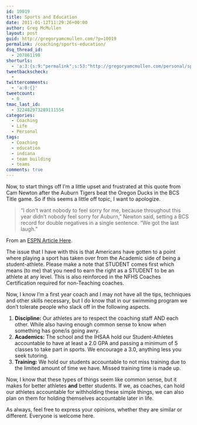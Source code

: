 ```yaml
---
id: 10019
title: Sports and Education
date: 2011-01-12T11:29:26+00:00
author: Greg McMullen
layout: post
guid: http://gregoryamcmullen.com/?p=10019
permalink: /coaching/sports-education/
dsq_thread_id:
  - 207861198
shorturls:
  - 'a:3:{s:9:"permalink";s:53:"http://gregoryamcmullen.com/personal/sports-education";s:7:"tinyurl";s:26:"http://tinyurl.com/3umrl99";s:4:"isgd";s:19:"http://is.gd/ci5cTl";}'
tweetbackscheck:
  - 
twittercomments:
  - 'a:0:{}'
tweetcount:
  - 0
tmac_last_id:
  - 322482973289111554
categories:
  - Coaching
  - Life
  - Personal
tags:
  - Coaching
  - education
  - indiana
  - team building
  - teams
comments: true
---
```

Now, to start things off I&#8217;m a little upset and frustrated at this quote from Cam Newton after the Auburn Tigers beat the Oregon Ducks in the BCS Title game. So if this seems a little off topic, I want to apologize.

> &#8220;I don&#8217;t want nobody to feel sorry for me, because throughout this year didn&#8217;t nobody feel sorry for Auburn,&#8221; Newton said, setting a BCS record for double negatives in a single sentence. &#8220;We got the last laugh.&#8221;

From an [ESPN Article Here](http://sports.espn.go.com/ncf/bowls10/columns/story?columnist=forde_pat&id=6010545).

The issue that I have with this is that Americans have gotten to a point where playing a sport has taken over from the Academic side of being a student-athlete. Please make a note that STUDENT comes first which means (to me) that you need to earn the right as a STUDENT to be an athlete at any level. This is also reinforced in the NFHS Coaches Certification required for non-Teaching coaches.

Now, I know I&#8217;m a first year coach and I may not have all the tips, techniques and other skills necessary, but I do know that in our swimming program we don&#8217;t tolerate people who slack off in the following aspects.

  1. **Discipline:** Our athletes are to respect the coaching staff AND each other. While also having enough common sense to know when something has gone/is going awry.
  2. **Academics:** The school and the IHSAA hold our Student-Athletes accountable to have at least a 2.0 GPA and passing a minimum of 5 classes to take part in sports. We encourage a 3.0, anything less you seek tutoring.
  3. **Training:** We hold our students accountable to not miss training due to the limited amount of time we have. Missed training time is made up.

Now, I know that these types of things seem like common sense, but it makes for better athletes **and** better students. If we, as coaches, can hold our athletes accountable for withholding these simple things, we can also plan on them for holding themselves accountable later in life.

As always, feel free to express your opinions, whether they are similar or different. Everyone is welcome here.